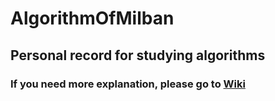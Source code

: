 AlgorithmOfMilban
=================
Personal record for studying algorithms
---------------------------------------
### If you need more explanation, please go to [Wiki](https://github.com/milban/AlgorithmOfMilban/wiki)